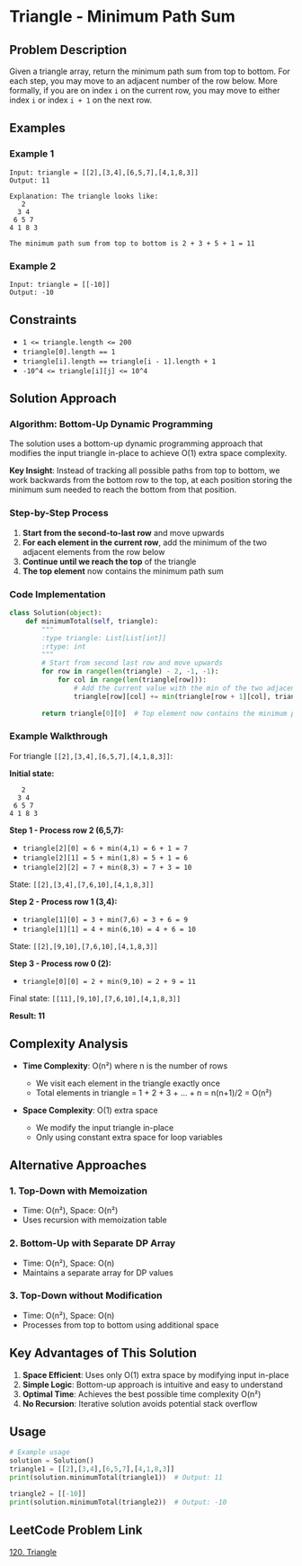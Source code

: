 # Triangle - Minimum Path Sum

## Problem Description

Given a triangle array, return the minimum path sum from top to bottom. For each step, you may move to an adjacent number of the row below. More formally, if you are on index `i` on the current row, you may move to either index `i` or index `i + 1` on the next row.

## Examples

### Example 1
```
Input: triangle = [[2],[3,4],[6,5,7],[4,1,8,3]]
Output: 11

Explanation: The triangle looks like:
   2
  3 4
 6 5 7
4 1 8 3

The minimum path sum from top to bottom is 2 + 3 + 5 + 1 = 11
```

### Example 2
```
Input: triangle = [[-10]]
Output: -10
```

## Constraints

- `1 <= triangle.length <= 200`
- `triangle[0].length == 1`
- `triangle[i].length == triangle[i - 1].length + 1`
- `-10^4 <= triangle[i][j] <= 10^4`

## Solution Approach

### Algorithm: Bottom-Up Dynamic Programming

The solution uses a bottom-up dynamic programming approach that modifies the input triangle in-place to achieve O(1) extra space complexity.

**Key Insight**: Instead of tracking all possible paths from top to bottom, we work backwards from the bottom row to the top, at each position storing the minimum sum needed to reach the bottom from that position.

### Step-by-Step Process

1. **Start from the second-to-last row** and move upwards
2. **For each element in the current row**, add the minimum of the two adjacent elements from the row below
3. **Continue until we reach the top** of the triangle
4. **The top element** now contains the minimum path sum

### Code Implementation

```python
class Solution(object):
    def minimumTotal(self, triangle):
        """
        :type triangle: List[List[int]]
        :rtype: int
        """
        # Start from second last row and move upwards
        for row in range(len(triangle) - 2, -1, -1):
            for col in range(len(triangle[row])):
                # Add the current value with the min of the two adjacent values from the row below
                triangle[row][col] += min(triangle[row + 1][col], triangle[row + 1][col + 1])
        
        return triangle[0][0]  # Top element now contains the minimum path sum
```

### Example Walkthrough

For triangle `[[2],[3,4],[6,5,7],[4,1,8,3]]`:

**Initial state:**
```
   2
  3 4
 6 5 7
4 1 8 3
```

**Step 1 - Process row 2 (6,5,7):**
- `triangle[2][0] = 6 + min(4,1) = 6 + 1 = 7`
- `triangle[2][1] = 5 + min(1,8) = 5 + 1 = 6`
- `triangle[2][2] = 7 + min(8,3) = 7 + 3 = 10`

State: `[[2],[3,4],[7,6,10],[4,1,8,3]]`

**Step 2 - Process row 1 (3,4):**
- `triangle[1][0] = 3 + min(7,6) = 3 + 6 = 9`
- `triangle[1][1] = 4 + min(6,10) = 4 + 6 = 10`

State: `[[2],[9,10],[7,6,10],[4,1,8,3]]`

**Step 3 - Process row 0 (2):**
- `triangle[0][0] = 2 + min(9,10) = 2 + 9 = 11`

Final state: `[[11],[9,10],[7,6,10],[4,1,8,3]]`

**Result: 11**

## Complexity Analysis

- **Time Complexity**: O(n²) where n is the number of rows
  - We visit each element in the triangle exactly once
  - Total elements in triangle = 1 + 2 + 3 + ... + n = n(n+1)/2 = O(n²)

- **Space Complexity**: O(1) extra space
  - We modify the input triangle in-place
  - Only using constant extra space for loop variables

## Alternative Approaches

### 1. Top-Down with Memoization
- Time: O(n²), Space: O(n²)
- Uses recursion with memoization table

### 2. Bottom-Up with Separate DP Array
- Time: O(n²), Space: O(n)
- Maintains a separate array for DP values

### 3. Top-Down without Modification
- Time: O(n²), Space: O(n)
- Processes from top to bottom using additional space

## Key Advantages of This Solution

1. **Space Efficient**: Uses only O(1) extra space by modifying input in-place
2. **Simple Logic**: Bottom-up approach is intuitive and easy to understand
3. **Optimal Time**: Achieves the best possible time complexity O(n²)
4. **No Recursion**: Iterative solution avoids potential stack overflow

## Usage

```python
# Example usage
solution = Solution()
triangle1 = [[2],[3,4],[6,5,7],[4,1,8,3]]
print(solution.minimumTotal(triangle1))  # Output: 11

triangle2 = [[-10]]
print(solution.minimumTotal(triangle2))  # Output: -10
```

## LeetCode Problem Link
[120. Triangle](https://leetcode.com/problems/triangle/)